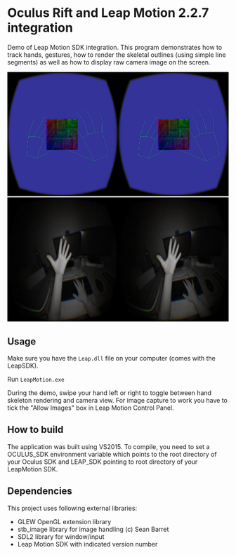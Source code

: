 Oculus Rift and Leap Motion 2.2.7 integration
================

Demo of Leap Motion SDK integration. This program demonstrates how to track hands, gestures, how to render the skeletal outlines (using simple line segments) as well as how to display raw camera image on the screen. 

![Screenshot](vr_leap1.png?raw=true)
![Screenshot](vr_leap2.png?raw=true)

Usage
-----
Make sure you have the <code>Leap.dll</code> file on your computer (comes with the LeapSDK).

Run <code>LeapMotion.exe</code>

During the demo, swipe your hand left or right to toggle between hand skeleton rendering and camera view. For image capture to work you have to tick the "Allow Images" box in Leap Motion Control Panel.

How to build
-------
The application was built using VS2015. To compile, you need to set a OCULUS_SDK environment variable which points to the root directory of your Oculus SDK and LEAP_SDK pointing to root directory of your LeapMotion SDK.

Dependencies
-------
This project uses following external libraries:

- GLEW OpenGL extension library
- stb_image library for image handling (c) Sean Barret
- SDL2 library for window/input 
- Leap Motion SDK with indicated version number